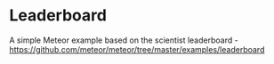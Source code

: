 # Leaderboard

A simple Meteor example based on the scientist leaderboard - https://github.com/meteor/meteor/tree/master/examples/leaderboard